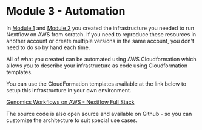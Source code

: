 # Module 3 - Automation

In [Module 1](./module-1__aws-resources.md) and [Module 2](./module-2__running-nextflow.md) you created the infrastructure you needed to run Nextflow on AWS from scratch.  If you need to reproduce these resources in another account or create multiple versions in the same account, you don't need to do so by hand each time.

All of what you created can be automated using AWS Cloudformation which allows you to describe your infrastructure as code using Cloudformation templates.

You can use the CloudFormation templates available at the link below to setup this infrastructure in your own environment.

[Genomics Workflows on AWS - Nextflow Full Stack](https://docs.opendata.aws/genomics-workflows/orchestration/nextflow/nextflow-overview/#full-stack-deployment)

The source code is also open source and available on Github - so you can customize the architecture to suit special use cases.
